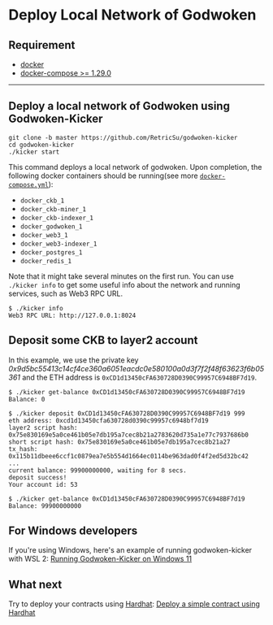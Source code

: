 # Deploy Local Network of Godwoken

## Requirement

- [docker](https://www.docker.com/)
- [docker-compose >= 1.29.0](https://docs.docker.com/compose/)

---

## Deploy a local network of Godwoken using Godwoken-Kicker

```shell
git clone -b master https://github.com/RetricSu/godwoken-kicker
cd godwoken-kicker
./kicker start
```

This command deploys a local network of godwoken. Upon completion, the following docker containers should be running(see more [`docker-compose.yml`](../docker/docker-compose.yml)):
  - `docker_ckb_1`
  - `docker_ckb-miner_1`
  - `docker_ckb-indexer_1`
  - `docker_godwoken_1`
  - `docker_web3_1`
  - `docker_web3-indexer_1`
  - `docker_postgres_1`
  - `docker_redis_1`

Note that it might take several minutes on the first run. You can use `./kicker info` to get some useful info about the network and running services, such as Web3 RPC URL.

```shell
$ ./kicker info
Web3 RPC URL: http://127.0.0.1:8024
```

## Deposit some CKB to layer2 account

In this example, we use the private key *0x9d5bc55413c14cf4ce360a6051eacdc0e580100a0d3f7f2f48f63623f6b05361* and the ETH address is `0xCD1d13450cFA630728D0390C99957C6948BF7d19`.

```shell
$ ./kicker get-balance 0xCD1d13450cFA630728D0390C99957C6948BF7d19
Balance: 0

$ ./kicker deposit 0xCD1d13450cFA630728D0390C99957C6948BF7d19 999
eth address: 0xcd1d13450cfa630728d0390c99957c6948bf7d19
layer2 script hash: 0x75e830169e5a0ce461b05e7db195a7cec8b21a2783620d735a1e77c7937686b0
short script hash: 0x75e830169e5a0ce461b05e7db195a7cec8b21a27
tx_hash: 0x115b11dbeee6ccf1c0879ea7e5b554d1664ec0114be963dad0f4f2ed5d32bc42
...
current balance: 99900000000, waiting for 8 secs.
deposit success!
Your account id: 53

$ ./kicker get-balance 0xCD1d13450cFA630728D0390C99957C6948BF7d19
Balance: 99900000000
```

## For Windows developers

If you're using Windows, here's an example of running godwoken-kicker with WSL 2: [Running Godwoken-Kicker on Windows 11](./kicker-start-on-windows-11.md)

## What next

Try to deploy your contracts using [Hardhat](https://hardhat.org/): [Deploy a simple contract using Hardhat](./hardhat-simple-project.md)
